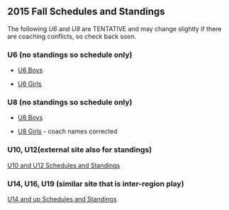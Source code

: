 <!-- 
### 2014 Fall Playoff Schedule

* [U10 Playoffs](/docs/Fall2014/2014-U10-Playoffs.pdf) Top 8 teams, regardless of pool, will be seeded into playoffs based on their regular play points.

* [U12 Playoffs](/docs/Fall2014/2014-U12-Playoffs.pdf) The top 4 teams will be seeded into playoffs based on their regular play points.

* [U14 Playoffs](/docs/Fall2014/2014-U14-Playoffs.pdf) Teams will be seeded into playoffs based on their area play points.

-->
## 2015 Fall Schedules and Standings

The following *U6* and *U8* are TENTATIVE and may change slightly if there are coaching conflicts, so check back soon.

### U6 (no standings so schedule only)

* [U6 Boys](/docs/Fall2015/U6%20Boys%202015.pdf)

* [U6 Girls](/docs/Fall2015/U6%20Girls%202015.pdf)

### U8 (no standings so schedule only)

* [U8 Boys](/docs/Fall2015/U8%20Boys%202015.pdf)

* [U8 Girls](/docs/Fall2015/U8%20Girls%202015.pdf) - coach names corrected


### U10, U12(external site also for standings)

[U10 and U12 Schedules and Standings](http://www.schedulesetc.com/active/index.asp?id=reg55nhb15f)

### U14, U16, U19 (similar site that is inter-region play)

[U14 and up Schedules and Standings](http://www.schedulesetc.com/active/index.asp?id=area11K15f)



